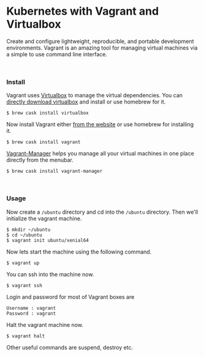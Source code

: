 # Kubernetes with Vagrant and Virtualbox


Create and configure lightweight, reproducible, and portable development environments. Vagrant is an amazing tool for managing virtual machines via a simple to use command line interface.

&nbsp;

### Install
Vagrant uses [Virtualbox](https://www.virtualbox.org/) to manage the virtual dependencies. You can [directly download virtualbox](https://www.virtualbox.org/wiki/Downloads) and install or use homebrew for it.

```
$ brew cask install virtualbox
```

Now install Vagrant either [from the website](http://www.vagrantup.com/downloads.html) or use homebrew for installing it.

```
$ brew cask install vagrant
```

[Vagrant-Manager](http://vagrantmanager.com/) helps you manage all your virtual machines in one place directly from the menubar.

```
$ brew cask install vagrant-manager
```

&nbsp;

### Usage
Now create a ```/ubuntu``` directory and cd into the ```/ubuntu``` directory. Then we'll initialize the vagrant machine.

```
$ mkdir ~/ubuntu 
$ cd ~/ubuntu
$ vagrant init ubuntu/xenial64
```

Now lets start the machine using the following command.

```
$ vagrant up
```
You can ssh into the machine now.
```
$ vagrant ssh
```

Login and password for most of Vagrant boxes are
```
Username : vagrant
Password : vagrant
```

Halt the vagrant machine now.
```
$ vagrant halt
```
Other useful commands are suspend, destroy etc.
